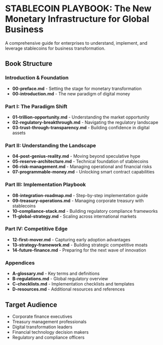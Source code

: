 # STABLECOIN PLAYBOOK: The New Monetary Infrastructure for Global Business

A comprehensive guide for enterprises to understand, implement, and leverage stablecoins for business transformation.

## Book Structure

### Introduction & Foundation
- **00-preface.md** - Setting the stage for monetary transformation
- **00-introduction.md** - The new paradigm of digital money

### Part I: The Paradigm Shift
- **01-trillion-opportunity.md** - Understanding the market opportunity
- **02-regulatory-breakthrough.md** - Navigating the regulatory landscape
- **03-trust-through-transparency.md** - Building confidence in digital assets

### Part II: Understanding the Landscape
- **04-post-genius-reality.md** - Moving beyond speculative hype
- **05-reserve-architecture.md** - Technical foundation of stablecoins
- **06-risk-management.md** - Managing operational and financial risks
- **07-programmable-money.md** - Unlocking smart contract capabilities

### Part III: Implementation Playbook
- **08-integration-roadmap.md** - Step-by-step implementation guide
- **09-treasury-operations.md** - Managing corporate treasury with stablecoins
- **10-compliance-stack.md** - Building regulatory compliance frameworks
- **11-global-strategy.md** - Scaling across international markets

### Part IV: Competitive Edge
- **12-first-mover.md** - Capturing early adoption advantages
- **13-strategy-framework.md** - Building strategic competitive moats
- **14-future-finance.md** - Preparing for the next wave of innovation

### Appendices
- **A-glossary.md** - Key terms and definitions
- **B-regulations.md** - Global regulatory overview
- **C-checklists.md** - Implementation checklists and templates
- **D-resources.md** - Additional resources and references

## Target Audience
- Corporate finance executives
- Treasury management professionals
- Digital transformation leaders
- Financial technology decision makers
- Regulatory and compliance officers